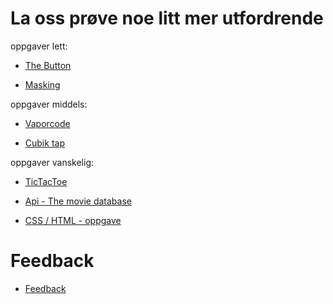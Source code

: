 # La oss prøve noe litt mer utfordrende
oppgaver lett:

* [The Button](https://jsfiddle.net/tbsBR/c0gf3vpd/46/)

* [Masking](https://jsfiddle.net/elm19/ojg3fmvL/37/)

oppgaver middels:

* [Vaporcode](https://jsfiddle.net/tbsBR/qvgto6sc/42/)

* [Cubik tap](https://jsfiddle.net/elm19/1muvtgon/72/)

oppgaver vanskelig:

* [TicTacToe](https://jsfiddle.net/Sion17/xs8tcg4L/18/)

* [Api - The movie database](https://jsfiddle.net/msv92/zkdcL61u/18/)

* [CSS / HTML - oppgave](https://jsfiddle.net/alhaBrreg/8pnk40bo/370/)

# Feedback

*   [Feedback](https://docs.google.com/forms/d/e/1FAIpQLSf2nb1euAKhzfKx73D5ZexjqgJLvqqCC0ySxS5fEOEOl55LdA/viewform?usp=sf_link)
